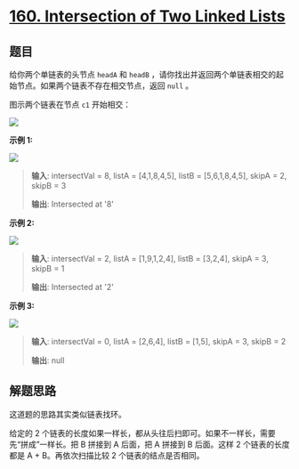 # [160. Intersection of Two Linked Lists](https://leetcode.com/problems/intersection-of-two-linked-lists/)

## 题目

给你两个单链表的头节点 `headA` 和 `headB` ，请你找出并返回两个单链表相交的起始节点。如果两个链表不存在相交节点，返回 `null` 。

图示两个链表在节点 `c1` 开始相交：

![](https://assets.leetcode.com/uploads/2018/12/13/160_statement.png)


**示例 1:**

![](https://assets.leetcode.com/uploads/2018/12/13/160_example_1.png)

> **输入**: intersectVal = 8, listA = [4,1,8,4,5], listB = [5,6,1,8,4,5], skipA = 2, skipB = 3
>
> **输出**: Intersected at '8'

**示例 2:**

![](https://assets.leetcode.com/uploads/2018/12/13/160_example_2.png)

> **输入**: intersectVal = 2, listA = [1,9,1,2,4], listB = [3,2,4], skipA = 3, skipB = 1
>
> **输出**: Intersected at '2'

**示例 3:**

![](https://assets.leetcode.com/uploads/2018/12/13/160_example_3.png)

> **输入**: intersectVal = 0, listA = [2,6,4], listB = [1,5], skipA = 3, skipB = 2
>
> **输出**: null

## 解题思路

这道题的思路其实类似链表找环。

给定的 2 个链表的长度如果一样长，都从头往后扫即可。如果不一样长，需要先“拼成”一样长。把 B 拼接到 A 后面，把 A 拼接到 B 后面。这样 2 个链表的长度都是 A + B。再依次扫描比较 2 个链表的结点是否相同。


